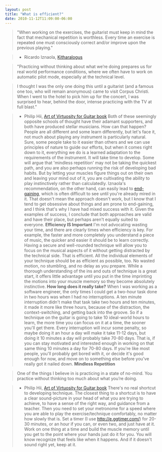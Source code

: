 ```yaml
---
layout: post
title: "What is efficient?"
date: 2010-11-12T11:09:00-06:00
---
```



> "When working on the exercises, the guitarist must keep in mind the  fact that mechanical repetition is worthless. Every time an exercise is  repeated one must consciously correct and/or improve upon the previous  playing." 

> 

> - Ricardo Iznaola, <a href="http://www.amazon.com/Kitharologus-Path-Virtuosity-Ricardo-Iznaola/dp/0786617748?ie=UTF8&amp;tag=willisguitabl-20&amp;link_code=btl&amp;camp=213689&amp;creative=392969" target="_blank">Kitharalogus</a><img alt="" border="0" height="1" src="http://www.assoc-amazon.com/e/ir?t=willisguitabl-20&amp;l=btl&amp;camp=213689&amp;creative=392969&amp;o=1&amp;a=0786617748" style="border: medium none ! important; margin: 0px ! important; padding: 0px ! important;" width="1" />


> "Practicing without thinking about what we’re doing prepares us for real world performance conditions, where we often have to work on automatic pilot mode, especially at the technical level. 

> I thought I was the only one doing this until a guitarist (and a famous one too, who will remain anonymous) came to visit Corpus Christi. When I went to the hotel to pick him up for the concert, I was surprised to hear, behind the door, intense practicing with the TV at full blast."

> - Philip Hii, <a href="http://philiphii.com/aovguitar/">Art of Virtuosity for Guitar book</a>
Both of these seemingly opposite schools of thought have their adamant supporters, and both have produced stellar musicians. How can that happen?
People are all different and some learn differently, but let's face it, not much about playing any instrument is particularly  natural. Sure, some people take to it easier than others and we can use  principles of nature to guide our efforts, but when it comes right down  to it, everything we do is a learned adaptation to the requirements of  the instrument. It will take time to develop. 
Some will argue that 'mindless repetition' may not be taking the quickest path, and you are also perhaps running the risk of developing bad habits. But by letting your muscles figure things out on their own and leaving your mind out of it, you are cultivating the ability to play instinctively rather than calculatedly. 
Iznaola's recommendation, on the other hand, can easily lead to <a href="http://www.frankmsheldon.com/blog/files/alexander-technique-end-gaining.html">end-gaining</a>, which is often difficult to see until you're already mired in it. That doesn't mean the approach doesn't work, but I know that I tend to get obsessive about things and am prone to end-gaining, and I think that's why I have had mixed success with it.
Given the examples of success, I conclude that both approaches are valid and have their place, but perhaps aren't equally suited to everyone. 
**Efficiency IS Important**
I'm not advocating wasting your time, and there are clearly times when efficiency is key. For example, the faster and more completely you understand a piece of music, the quicker and easier it should be to learn correctly. Having a secure and well-rounded technique will allow you to focus on the musical aspects of it without getting distracted by the technical side. That is efficient.
All the individual elements of your technique should be as efficient as possible, too. No wasted motion, no stumbling, and no delay as you prepare. While a thorough understanding of the ins and outs of technique is a great start, it offers little advantage until you put in the time imprinting the motions into your muscle memory so they  become absolutely instinctive.
**How long does it really take?**
When  I was working as a software engineer, the only times I could get a  two-hour task done in two hours was when I had no interruptions. A ten  minute interruption didn't make that task take two hours and ten  minutes, it made it more like three hours, because of the distraction,  the context-switching, and getting back into the groove.
So  if a technique on the guitar is going to take 10 ideal-world hours to  learn, the more time you can focus on it at a time, the sooner you'll  get there. Every interruption will incur some penalty, so maybe doing it  an hour a day will make it take 11-12 days, but doing it 10 minutes a  day will probably take 70-80 days.
That is, if you can  stay motivated and interested enough in working on that same thing 10  minutes a day for 70-80 days. If you're like most people, you'll  probably get bored with it, or decide it's good enough for now, and move  on to something else before you've really got it nailed down.
**Mindless Repetition**

> One of the things I believe in is practicing in a state of no-mind. You practice without thinking too much about what you’re doing.

> - Philip Hii, <a href="http://philiphii.com/aovguitar/">Art of Virtuosity for Guitar book</a> 
There's no real shortcut to developing technique. The closest thing to a shortcut is to have a clear sound-picture in your head of what you are trying to achieve, to have a sense of the right way, and guidance from a teacher.
Then you need to set your metronome for a speed where you are able to play the exercise/technique comfortably, no matter how slowly that is. Set a timer (I use <a href="http://e.ggtimer.com/">http://e.ggtimer.com/</a>) for 20-30 minutes, or an hour if you can, or even two, and just have at it. Work on one thing at a time and build the muscle memory until you get to the point where your hands just do it for you. You will know recognize that feels like when it happens. And if it doesn't sound right yet, keep at it.

